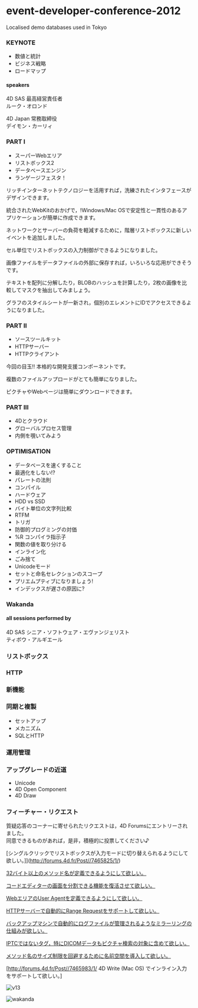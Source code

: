 # event-developer-conference-2012
Localised demo databases used in Tokyo

### KEYNOTE

* 数値と統計
* ビジネス戦略
* ロードマップ

#### speakers

4D SAS 最高経営責任者  
ルーク・オロンド  

4D Japan 常務取締役  
デイモン・カーリィ  

### PART I

* スーパーWebエリア
* リストボックス2
* データベースエンジン
* ランゲージフェスタ！

リッチインターネットテクノロジーを活用すれば，洗練されたインタフェースがデザインできます。

統合されたWebKitのおかげで，!Windows/Mac OSで安定性と一貫性のあるアプリケーションが簡単に作成できます。

ネットワークとサーバーの負荷を軽減するために，階層リストボックスに新しいイベントを追加しました。

セル単位でリストボックスの入力制御ができるようになりました。

画像ファイルをデータファイルの外部に保存すれば，いろいろな応用ができそうです。

テキストを配列に分解したり，BLOBのハッシュを計算したり，2枚の画像を比較してマスクを抽出してみましょう。

グラフのスタイルシートが一新され，個別のエレメントにIDでアクセスできるようになりました。

### PART II

* ソースツールキット
* HTTPサーバー
* HTTPクライアント

今回の目玉!! 本格的な開発支援コンポーネントです。

複数のファイルアップロードがとても簡単になりました。

ピクチャやWebページは簡単にダウンロードできます。

### PART III

* 4Dとクラウド
* グローバルプロセス管理
* 内側を覗いてみよう

### OPTIMISATION

* データベースを速くすること
* 最適化をしない!?
* パレートの法則
* コンパイル
* ハードウェア
* HDD vs SSD
* バイト単位の文字列比較
* RTFM
* トリガ
* 防御的プログミングの対価
* %R コンパイラ指示子
* 関数の値を取り分ける
* インライン化
* ごみ捨て
* Unicodeモード
* セットと命名セレクションのスコープ
* プリエムプティブになりましょう!
* インデックスが遅さの原因に?

### Wakanda

#### all sessions performed by

4D SAS シニア・ソフトウェア・エヴァンジェリスト  
ティボウ・アルギエール  

### リストボックス

### HTTP

### 新機能

### 同期と複製

* セットアップ
* メカニズム
* SQLとHTTP

### 運用管理

### アップグレードの近道

* Unicode
* 4D Open Component
* 4D Draw

### フィーチャー・リクエスト

質疑応答のコーナーに寄せられたリクエストは，4D Forumsにエントリーされました。  
同意できるものがあれば，是非，積極的に投票してください♪

[シングルクリックでリストボックスが入力モードに切り替えられるようにして欲しい。]](http://forums.4d.fr/Post//7465825/1/)

[32バイト以上のメソッド名が定義できるようにして欲しい。](http://forums.4d.fr/Post/DE/4115666/1/4115667)

[コードエディターの画面を分割できる機能を復活させて欲しい。](http://forums.4d.fr/Post/JP/3977058/1/3977059)

[WebエリアのUser Agentを定義できるようにして欲しい。](http://forums.4d.fr/Post//7465864/1/)

[HTTPサーバーで自動的にRange Requestをサポートして欲しい。](http://forums.4d.fr/Post//7465888/1/)

[バックアップマシンで自動的にログファイルが管理されるようなミラーリングの仕組みが欲しい。](http://forums.4d.fr/Post//7465924/1/)

[IPTCではないタグ，特にDICOMデータもピクチャ検索の対象に含めて欲しい。](http://forums.4d.fr/Post//7465942/1/)

[メソッド名のサイズ制限を回避するために名前空間を導入して欲しい。](http://forums.4d.fr/Post//7465964/1/)

[http://forums.4d.fr/Post//7465983/1/ 4D Write (Mac OS) でインライン入力をサポートして欲しい。]　

![v13](https://user-images.githubusercontent.com/10509075/35231558-82a232e2-ffdc-11e7-9ef4-316dfb74a8cd.png)


![wakanda](https://user-images.githubusercontent.com/10509075/35231562-84713ac8-ffdc-11e7-991e-12ab546b4cf8.png)

